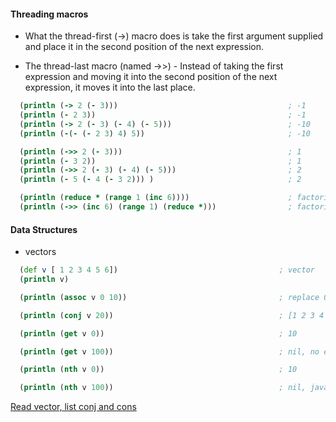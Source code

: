#### Threading macros

- What the thread-first (->) macro does is take the first argument supplied and place it in
  the second position of the next expression.

- The thread-last macro (named ->>) -  Instead of
  taking the first expression and moving it into the second position of the next expression,
  it moves it into the last place.
  
```clojure
  (println (-> 2 (- 3)))                                      ; -1
  (println (- 2 3))                                           ; -1
  (println (-> 2 (- 3) (- 4) (- 5)))                          ; -10
  (println (-(- (- 2 3) 4) 5))                                ; -10

  (println (->> 2 (- 3)))                                     ; 1
  (println (- 3 2))                                           ; 1
  (println (->> 2 (- 3) (- 4) (- 5)))                         ; 2
  (println (- 5 (- 4 (- 3 2))) )                              ; 2

  (println (reduce * (range 1 (inc 6))))                      ; factorial 6 (720)
  (println (->> (inc 6) (range 1) (reduce *)))                ; factorial 6 (720)
```

#### Data Structures

- vectors

```clojure
  (def v [ 1 2 3 4 5 6])                                    ; vector
  (println v)

  (println (assoc v 0 10))                                  ; replace 0th index with 10, [10 2 3 4 5 6]

  (println (conj v 20))                                     ; [1 2 3 4 5 6 20]

  (println (get v 0))                                       ; 10

  (println (get v 100))                                     ; nil, no exception

  (println (nth v 0))                                       ; 10

  (println (nth v 100))                                     ; nil, java.lang.IndexOutOfBoundsException
```

[Read vector, list conj and cons](https://medium.com/@greg_63957/conj-cons-concat-oh-my-1398a2981eab)

  
  